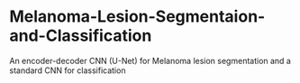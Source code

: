 # Melanoma-Lesion-Segmentaion-and-Classification
An encoder-decoder CNN (U-Net) for Melanoma lesion segmentation and a standard CNN for classification
